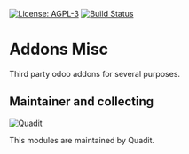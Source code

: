 [![License: AGPL-3](https://img.shields.io/badge/licence-AGPL--3-blue.svg)](http://www.gnu.org/licenses/agpl-3.0-standalone.html)
[![Build Status](https://travis-ci.org/quadit/addons-misc.svg?branch=10.0)](https://travis-ci.org/quadit/addons-misc)


Addons Misc
==========

Third party odoo addons for several purposes.

Maintainer and collecting
----------

[![Quadit](https://pbs.twimg.com/profile_images/942255530021609472/tB1otoX7_400x400.jpg)](https://www.quadit.mx)

This modules are maintained by Quadit.